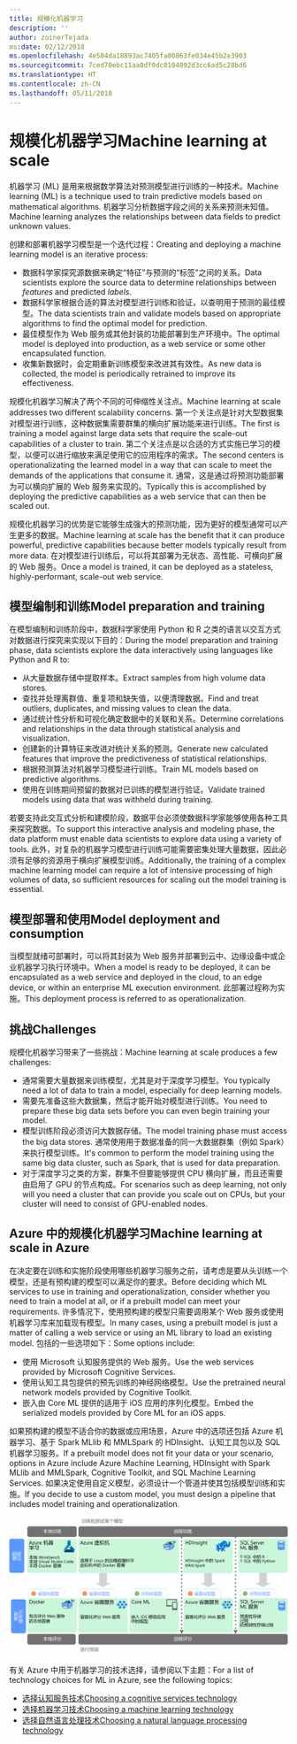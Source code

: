 ```yaml
---
title: 规模化机器学习
description: ''
author: zoinerTejada
ms:date: 02/12/2018
ms.openlocfilehash: 4e584da18893ac7405fa00863fe034e45b2e3903
ms.sourcegitcommit: 7ced70ebc11aa0df0dc0104092d3cc6ad5c28bd6
ms.translationtype: HT
ms.contentlocale: zh-CN
ms.lasthandoff: 05/11/2018
---
```

# <a name="machine-learning-at-scale"></a><span data-ttu-id="8f633-102">规模化机器学习</span><span class="sxs-lookup"><span data-stu-id="8f633-102">Machine learning at scale</span></span>

<span data-ttu-id="8f633-103">机器学习 (ML) 是用来根据数学算法对预测模型进行训练的一种技术。</span><span class="sxs-lookup"><span data-stu-id="8f633-103">Machine learning (ML) is a technique used to train predictive models based on mathematical algorithms.</span></span> <span data-ttu-id="8f633-104">机器学习分析数据字段之间的关系来预测未知值。</span><span class="sxs-lookup"><span data-stu-id="8f633-104">Machine learning analyzes the relationships between data fields to predict unknown values.</span></span>

<span data-ttu-id="8f633-105">创建和部署机器学习模型是一个迭代过程：</span><span class="sxs-lookup"><span data-stu-id="8f633-105">Creating and deploying a machine learning model is an iterative process:</span></span>

* <span data-ttu-id="8f633-106">数据科学家探究源数据来确定“特征”与预测的“标签”之间的关系。</span><span class="sxs-lookup"><span data-stu-id="8f633-106">Data scientists explore the source data to determine relationships between *features* and predicted *labels*.</span></span>
* <span data-ttu-id="8f633-107">数据科学家根据合适的算法对模型进行训练和验证，以查明用于预测的最佳模型。</span><span class="sxs-lookup"><span data-stu-id="8f633-107">The data scientists train and validate models based on appropriate algorithms to find the optimal model for prediction.</span></span>
* <span data-ttu-id="8f633-108">最佳模型作为 Web 服务或其他封装的功能部署到生产环境中。</span><span class="sxs-lookup"><span data-stu-id="8f633-108">The optimal model is deployed into production, as a web service or some other encapsulated function.</span></span>
* <span data-ttu-id="8f633-109">收集新数据时，会定期重新训练模型来改进其有效性。</span><span class="sxs-lookup"><span data-stu-id="8f633-109">As new data is collected, the model is periodically retrained to improve its effectiveness.</span></span>

<span data-ttu-id="8f633-110">规模化机器学习解决了两个不同的可伸缩性关注点。</span><span class="sxs-lookup"><span data-stu-id="8f633-110">Machine learning at scale addresses two different scalability concerns.</span></span> <span data-ttu-id="8f633-111">第一个关注点是针对大型数据集对模型进行训练，这种数据集需要群集的横向扩展功能来进行训练。</span><span class="sxs-lookup"><span data-stu-id="8f633-111">The first is training a model against large data sets that require the scale-out capabilities of a cluster to train.</span></span> <span data-ttu-id="8f633-112">第二个关注点是以合适的方式实施已学习的模型，以便可以进行缩放来满足使用它的应用程序的需求。</span><span class="sxs-lookup"><span data-stu-id="8f633-112">The second centers is operationalizating the learned model in a way that can scale to meet the demands of the applications that consume it.</span></span> <span data-ttu-id="8f633-113">通常，这是通过将预测功能部署为可以横向扩展的 Web 服务来实现的。</span><span class="sxs-lookup"><span data-stu-id="8f633-113">Typically this is accomplished by deploying the predictive capabilities as a web service that can then be scaled out.</span></span>

<span data-ttu-id="8f633-114">规模化机器学习的优势是它能够生成强大的预测功能，因为更好的模型通常可以产生更多的数据。</span><span class="sxs-lookup"><span data-stu-id="8f633-114">Machine learning at scale has the benefit that it can produce powerful, predictive capabilities because better models typically result from more data.</span></span> <span data-ttu-id="8f633-115">在对模型进行训练后，可以将其部署为无状态、高性能、可横向扩展的 Web 服务。</span><span class="sxs-lookup"><span data-stu-id="8f633-115">Once a model is trained, it can be deployed as a stateless, highly-performant, scale-out web service.</span></span> 

## <a name="model-preparation-and-training"></a><span data-ttu-id="8f633-116">模型编制和训练</span><span class="sxs-lookup"><span data-stu-id="8f633-116">Model preparation and training</span></span>

<span data-ttu-id="8f633-117">在模型编制和训练阶段中，数据科学家使用 Python 和 R 之类的语言以交互方式对数据进行探究来实现以下目的：</span><span class="sxs-lookup"><span data-stu-id="8f633-117">During the model preparation and training phase, data scientists explore the data interactively using languages like Python and R to:</span></span>

* <span data-ttu-id="8f633-118">从大量数据存储中提取样本。</span><span class="sxs-lookup"><span data-stu-id="8f633-118">Extract samples from high volume data stores.</span></span>
* <span data-ttu-id="8f633-119">查找并处理离群值、重复项和缺失值，以便清理数据。</span><span class="sxs-lookup"><span data-stu-id="8f633-119">Find and treat outliers, duplicates, and missing values to clean the data.</span></span>
* <span data-ttu-id="8f633-120">通过统计性分析和可视化确定数据中的关联和关系。</span><span class="sxs-lookup"><span data-stu-id="8f633-120">Determine correlations and relationships in the data through statistical analysis and visualization.</span></span>
* <span data-ttu-id="8f633-121">创建新的计算特征来改进对统计关系的预测。</span><span class="sxs-lookup"><span data-stu-id="8f633-121">Generate new calculated features that improve the predictiveness of statistical relationships.</span></span>
* <span data-ttu-id="8f633-122">根据预测算法对机器学习模型进行训练。</span><span class="sxs-lookup"><span data-stu-id="8f633-122">Train ML models based on predictive algorithms.</span></span>
* <span data-ttu-id="8f633-123">使用在训练期间预留的数据对已训练的模型进行验证。</span><span class="sxs-lookup"><span data-stu-id="8f633-123">Validate trained models using data that was withheld during training.</span></span>

<span data-ttu-id="8f633-124">若要支持此交互式分析和建模阶段，数据平台必须使数据科学家能够使用各种工具来探究数据。</span><span class="sxs-lookup"><span data-stu-id="8f633-124">To support this interactive analysis and modeling phase, the data platform must enable data scientists to explore data using a variety of tools.</span></span> <span data-ttu-id="8f633-125">此外，对复杂的机器学习模型进行训练可能需要密集处理大量数据，因此必须有足够的资源用于横向扩展模型训练。</span><span class="sxs-lookup"><span data-stu-id="8f633-125">Additionally, the training of a complex machine learning model can require a lot of intensive processing of high volumes of data, so sufficient resources for scaling out the model training is essential.</span></span>

## <a name="model-deployment-and-consumption"></a><span data-ttu-id="8f633-126">模型部署和使用</span><span class="sxs-lookup"><span data-stu-id="8f633-126">Model deployment and consumption</span></span>

<span data-ttu-id="8f633-127">当模型就绪可部署时，可以将其封装为 Web 服务并部署到云中、边缘设备中或企业机器学习执行环境中。</span><span class="sxs-lookup"><span data-stu-id="8f633-127">When a model is ready to be deployed, it can be encapsulated as a web service and deployed in the cloud, to an edge device, or within an enterprise ML execution environment.</span></span> <span data-ttu-id="8f633-128">此部署过程称为实施。</span><span class="sxs-lookup"><span data-stu-id="8f633-128">This deployment process is referred to as operationalization.</span></span>

## <a name="challenges"></a><span data-ttu-id="8f633-129">挑战</span><span class="sxs-lookup"><span data-stu-id="8f633-129">Challenges</span></span>

<span data-ttu-id="8f633-130">规模化机器学习带来了一些挑战：</span><span class="sxs-lookup"><span data-stu-id="8f633-130">Machine learning at scale produces a few challenges:</span></span>

- <span data-ttu-id="8f633-131">通常需要大量数据来训练模型，尤其是对于深度学习模型。</span><span class="sxs-lookup"><span data-stu-id="8f633-131">You typically need a lot of data to train a model, especially for deep learning models.</span></span>
- <span data-ttu-id="8f633-132">需要先准备这些大数据集，然后才能开始对模型进行训练。</span><span class="sxs-lookup"><span data-stu-id="8f633-132">You need to prepare these big data sets before you can even begin training your model.</span></span>
- <span data-ttu-id="8f633-133">模型训练阶段必须访问大数据存储。</span><span class="sxs-lookup"><span data-stu-id="8f633-133">The model training phase must access the big data stores.</span></span> <span data-ttu-id="8f633-134">通常使用用于数据准备的同一大数据群集（例如 Spark）来执行模型训练。</span><span class="sxs-lookup"><span data-stu-id="8f633-134">It's common to perform the model training using the same big data cluster, such as Spark, that is used for data preparation.</span></span> 
- <span data-ttu-id="8f633-135">对于深度学习之类的方案，群集不但要能够提供 CPU 横向扩展，而且还需要由启用了 GPU 的节点构成。</span><span class="sxs-lookup"><span data-stu-id="8f633-135">For scenarios such as deep learning, not only will you need a cluster that can provide you scale out on CPUs, but your cluster will need to consist of GPU-enabled nodes.</span></span>

## <a name="machine-learning-at-scale-in-azure"></a><span data-ttu-id="8f633-136">Azure 中的规模化机器学习</span><span class="sxs-lookup"><span data-stu-id="8f633-136">Machine learning at scale in Azure</span></span>

<span data-ttu-id="8f633-137">在决定要在训练和实施阶段使用哪些机器学习服务之前，请考虑是要从头训练一个模型，还是有预构建的模型可以满足你的要求。</span><span class="sxs-lookup"><span data-stu-id="8f633-137">Before deciding which ML services to use in training and operationalization, consider whether you need to train a model at all, or if a prebuilt model can meet your requirements.</span></span> <span data-ttu-id="8f633-138">许多情况下，使用预构建的模型只需要调用某个 Web 服务或使用机器学习库来加载现有模型。</span><span class="sxs-lookup"><span data-stu-id="8f633-138">In many cases, using a prebuilt model is just a matter of calling a web service or using an ML library to load an existing model.</span></span> <span data-ttu-id="8f633-139">包括的一些选项如下：</span><span class="sxs-lookup"><span data-stu-id="8f633-139">Some options include:</span></span> 

- <span data-ttu-id="8f633-140">使用 Microsoft 认知服务提供的 Web 服务。</span><span class="sxs-lookup"><span data-stu-id="8f633-140">Use the web services provided by Microsoft Cognitive Services.</span></span>
- <span data-ttu-id="8f633-141">使用认知工具包提供的预先训练的神经网络模型。</span><span class="sxs-lookup"><span data-stu-id="8f633-141">Use the pretrained neural network models provided by Cognitive Toolkit.</span></span>
- <span data-ttu-id="8f633-142">嵌入由 Core ML 提供的适用于 iOS 应用的序列化模型。</span><span class="sxs-lookup"><span data-stu-id="8f633-142">Embed the serialized models provided by Core ML for an iOS apps.</span></span> 

<span data-ttu-id="8f633-143">如果预构建的模型不适合你的数据或应用场景，Azure 中的选项还包括 Azure 机器学习、基于 Spark MLlib 和 MMLSpark 的 HDInsight、认知工具包以及 SQL 机器学习服务。</span><span class="sxs-lookup"><span data-stu-id="8f633-143">If a prebuilt model does not fit your data or your scenario, options in Azure include Azure Machine Learning, HDInsight with Spark MLlib and MMLSpark, Cognitive Toolkit, and SQL Machine Learning Services.</span></span> <span data-ttu-id="8f633-144">如果决定使用自定义模型，必须设计一个管道并使其包括模型训练和实施。</span><span class="sxs-lookup"><span data-stu-id="8f633-144">If you decide to use a custom model, you must design a pipeline that includes model training and operationalization.</span></span> 

![Azure 中的模型选项](./images/machine-learning-model-training-and-deployment.png)

<span data-ttu-id="8f633-146">有关 Azure 中用于机器学习的技术选择，请参阅以下主题：</span><span class="sxs-lookup"><span data-stu-id="8f633-146">For a list of technology choices for ML in Azure, see the following topics:</span></span>

- [<span data-ttu-id="8f633-147">选择认知服务技术</span><span class="sxs-lookup"><span data-stu-id="8f633-147">Choosing a cognitive services technology</span></span>](../technology-choices/cognitive-services.md)
- [<span data-ttu-id="8f633-148">选择机器学习技术</span><span class="sxs-lookup"><span data-stu-id="8f633-148">Choosing a machine learning technology</span></span>](../technology-choices/data-science-and-machine-learning.md)
- [<span data-ttu-id="8f633-149">选择自然语言处理技术</span><span class="sxs-lookup"><span data-stu-id="8f633-149">Choosing a natural language processing technology</span></span>](../technology-choices/natural-language-processing.md)
